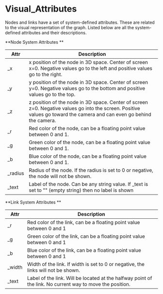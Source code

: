 # Visual_Attributes

Nodes and links have a set of system-defined attributes. These are related to the visual representation of the graph. Listed below are all the system-defined attributes and their descriptions.

**Node System Attributes **

| Attr |Description |
| -- | -- |
|_x | x position of the node in 3D space. Center of screen x=0. Negative values go to the left and positive values go to the right. |
|_y | y position of the node in 3D space. Center of screen y=0. Negative values go to the bottom and positive values go to the top. |
|_z | z position of the node in 3D space. Center of screen z=0. Negative values go into the screen. Positive values go toward the camera and can even go behind the camera. |
|_r | Red color of the node, can be a floating point value between 0 and 1. |
|_g | Green color of the node, can be a floating point value between 0 and 1. |
|_b | Blue color of the node, can be a floating point value between 0 and 1. |
|_radius | Radius of the node. If the radius is set to 0 or negative, the node will not be shown.|
|_text | Label of the node. Can be any string value. If _text is set to "" (empty string) then no label is shown |


**Link System Attributes **

| Attr |Description |
| -- | -- |
| _r | Red color of the link, can be a floating point value between 0 and 1 |
| _g | Green color of the link, can be a floating point value between 0 and 1 |
| _b | Blue color of the link, can be a floating point value between 0 and 1 |
| _width | Width of the link. If width is set to 0 or negative, the links will not be shown.|
| _text | Label of the link. Will be located at the halfway point of the link. No current way to move the position.|